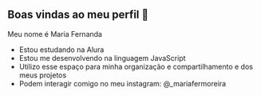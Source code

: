 ## Boas vindas ao meu perfil 💙

Meu nome é Maria Fernanda 

- Estou estudando na Alura
- Estou me desenvolvendo na linguagem JavaScript
- Utilizo esse espaço para minha organização e compartilhamento e dos meus projetos
- Podem interagir comigo no meu instagram: @_mariafermoreira
